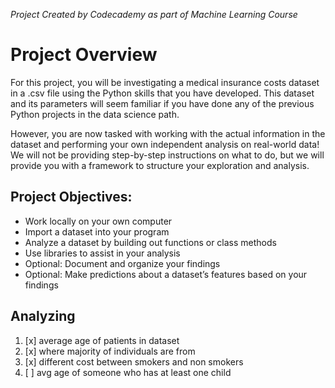 *Project Created by Codecademy as part of Machine Learning Course*

# Project Overview
For this project, you will be investigating a medical insurance costs dataset in a .csv file using the Python skills that you have developed. This dataset and its parameters will seem familiar if you have done any of the previous Python projects in the data science path.

However, you are now tasked with working with the actual information in the dataset and performing your own independent analysis on real-world data! We will not be providing step-by-step instructions on what to do, but we will provide you with a framework to structure your exploration and analysis.

## Project Objectives:

- Work locally on your own computer
- Import a dataset into your program
- Analyze a dataset by building out functions or class methods
- Use libraries to assist in your analysis
- Optional: Document and organize your findings
- Optional: Make predictions about a dataset’s features based on your findings

## Analyzing
1. [x] average age of patients in dataset
2. [x] where majority of individuals are from
3. [x] different cost between smokers and non smokers
4. [ ] avg age of someone who has at least one child
